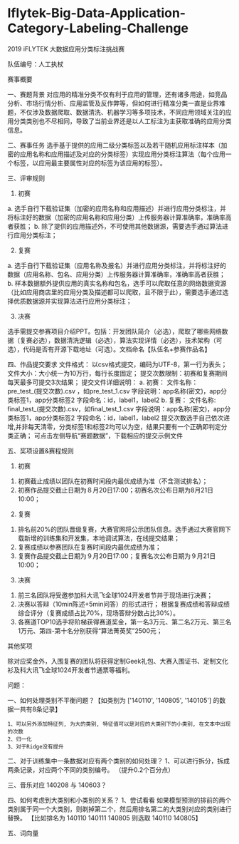 # Iflytek-Big-Data-Application-Category-Labeling-Challenge
2019 iFLYTEK 大数据应用分类标注挑战赛

队伍编号：人工执杖


赛事概要

一、赛题背景
对应用的精准分类不仅有利于应用的管理，还有诸多用途，如竞品分析、市场行情分析、应用监管及反作弊等，但如何进行精准分类一直是业界难题，不仅涉及数据爬取、数据清洗、机器学习等多项技术，不同应用领域关注的应用分类类别也不尽相同，导致了当前业界还是以人工标注为主获取准确的应用分类信息。


二、赛事任务
选手基于提供的应用二级分类标签以及若干随机应用标注样本（加密的应用名称和应用描述及对应的分类标签）实现应用分类标注算法（每个应用一个标签，以应用最主要属性对应的标签为该应用的标签）。


三、评审规则
1. 初赛

a. 选手自行下载验证集（加密的应用名称和应用描述）并进行应用分类标注，并将标注好的数据（加密的应用名称和应用分类）上传服务器计算准确率，准确率高者获胜；
b. 除了提供的应用描述外，不可使用其他数据源，需要选手通过算法进行应用分类标注；

2. 复赛

a. 选手自行下载验证集（应用名称及报名）并进行应用分类标注，并将标注好的数据（应用名称、包名、应用分类）上传服务器计算准确率，准确率高者获胜；
b. 样本数据额外提供应用的真实名称和包名，选手可以爬取任意的网络数据资源（比如应用商店里的应用分类及描述都可以爬取，且不限于此），需要选手通过选择优质数据源并实现算法进行应用分类标注；

3.	决赛

选手需提交参赛项目介绍PPT。包括：开发团队简介（必选），爬取了哪些网络数据（复赛必选），数据清洗逻辑（必选），算法实现详情（必选），技术架构（可选），代码是否有开源下载地址（可选）。文档命名【队伍名+参赛作品名】


四、作品提交要求
文件格式： 以csv格式提交，编码为UTF-8，第一行为表头；
文件大小：大小统一为10万行，每行长度固定；
提交次数限制：初赛和复赛期间每天最多可提交3次结果；
提交文件详细说明：
a. 初赛：
文件名称：pre_test_(提交次数).csv ，如pre_test_1.csv
字段说明：app名称(密文)，app分类标签1，app分类标签2
字段命名：id，label1，label2
b. 复赛：
文件名称: final_test_(提交次数).csv，如final_test_1.csv
字段说明：app名称(密文)，app分类标签1，app分类标签2
字段命名：id，label1，label2
提交次数选手自己依次递增,并非每天清零，分类标签1和标签2均可以为空，结果只要有一个正确即判定分类正确；
可点击左侧导航“赛题数据”，下载相应的提交示例文件


五、奖项设置&赛程规则
1. 初赛

1) 初赛截止成绩以团队在初赛时间段内最优成绩为准（不含测试排名）；
2) 初赛作品提交截止日期为８月20日17:00；初赛名次公布日期为8月21日10:00；

2. 复赛

1) 排名前20%的团队晋级复赛，大赛官网将公示团队信息。选手通过大赛官网下载新增的训练集和开发集，本地调试算法，在线提交结果；
2) 复赛成绩以参赛团队在复赛时间段内最优成绩为准；
3) 复赛作品提交截止日期为９月20日17:00；复赛名次公布日期为９月21日10:00；

3.	决赛

1) 前三名团队将受邀参加科大讯飞全球1024开发者节并于现场进行决赛；
2) 决赛以答辩（10min陈述+5min问答）的形式进行；
根据复赛成绩和答辩成绩综合评分（复赛成绩占比70%，现场答辩分数占比30%）。
3) 各赛道TOP10选手将阶梯获得赛道奖金，第一名3万元、第二名2万元、第三名1万元、第四-第十名分别获得“算法菁英奖”2500元；

其他奖项

除对应奖金外，入围复赛的团队将获得定制Geek礼包、大赛入围证书、定制文化衫及科大讯飞全球1024开发者节通票等福利。




问题：

一、如何处理类别不平衡问题？【如类别为 ['140110', '140805', '140105'] 的数据一共有8条记录】
    
    1、可以另外添加特征列, 为大的类别, 特征值可以是对应的大类别下的小类别, 在文本中出现的次数
    2、归一化 
    3、对于Ridge没有提升
    
   
二、对于训练集中一条数据对应有两个类别的如何处理？
    1、可以进行拆分，拆成两条记录，对应两个不同的类别编号。  （提升0.2个百分点）


三、音乐对应 140208 与 140603？


四、如何考虑到大类别和小类别的关系？
    1、尝试看看 如果模型预测的排前的两个类别属于同一个大类别，则剃掉第二个，然后用排名第二的大类别对应的类别进行替换。
        【比如排名为 140110 140111 140805 则选取 140110 140805】  
        
五、词向量